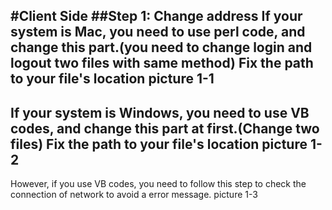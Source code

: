 #Client Side
##Step 1: Change address
If your system is Mac, you need to use perl code, and change this part.(you need to change login and logout two files with same method)
Fix the path to your file's location
picture 1-1
---
If your system is Windows, you need to use VB codes, and change this part at first.(Change two files)
Fix the path to your file's location
picture 1-2
---
However, if you use VB codes, you need to follow this step to check the connection of network to avoid a error message.
picture 1-3
